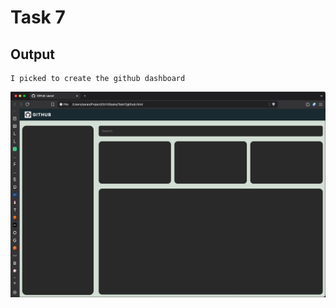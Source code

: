 # Task 7

## Output

```
I picked to create the github dashboard
```

![Github Dashboard](images/github.png)